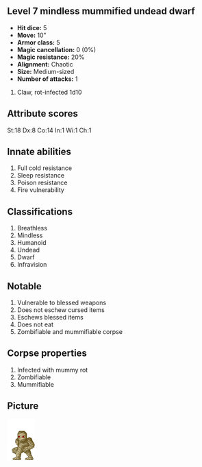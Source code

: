 ## Level 7 mindless mummified undead dwarf
- **Hit dice:** 5
- **Move:** 10"
- **Armor class:** 5
- **Magic cancellation:** 0 (0%)
- **Magic resistance:** 20%
- **Alignment:** Chaotic
- **Size:** Medium-sized
- **Number of attacks:** 1
1. Claw, rot-infected 1d10
## Attribute scores
St:18 Dx:8 Co:14 In:1 Wi:1 Ch:1
## Innate abilities
1. Full cold resistance
2. Sleep resistance
3. Poison resistance
4. Fire vulnerability
## Classifications
1. Breathless
2. Mindless
3. Humanoid
4. Undead
5. Dwarf
6. Infravision
## Notable
1. Vulnerable to blessed weapons
2. Does not eschew cursed items
3. Eschews blessed items
4. Does not eat
5. Zombifiable and mummifiable corpse
## Corpse properties
1. Infected with mummy rot
2. Zombifiable
3. Mummifiable
## Picture
![Dwarf mummy](https://github.com/hyvanmielenpelit/GnollHackTileSet/blob/main/Monsters/dwarf_mummy/dwarf_mummy.png)
